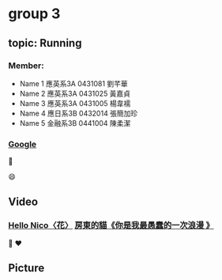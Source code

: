 # group 3
## topic: Running

### Member:

* Name 1 應英系3A 0431081 劉芊華 
* Name 2 應英系3A 0431025 黃嘉貞
* Name 3 應英系3A 0431005 楊韋襦
* Name 4 應日系3B 0432014 張簡加珍
* Name 5 金融系3B 0441004 陳柔潔

### [Google](https://www.google.com.tw/?gfe_rd=cr&dcr=0&ei=8CO6WY2GH_T88wfhuI6oDA)

:pig:

:smile:

## Video

### [Hello Nico〈花〉](https://www.youtube.com/watch?v=BlblBvpVgjE)  [房東的貓《你是我最愚蠢的一次浪漫 》](https://www.youtube.com/watch?v=DHMx_B9-zdY)
:green_heart:
:heart:

## Picture
